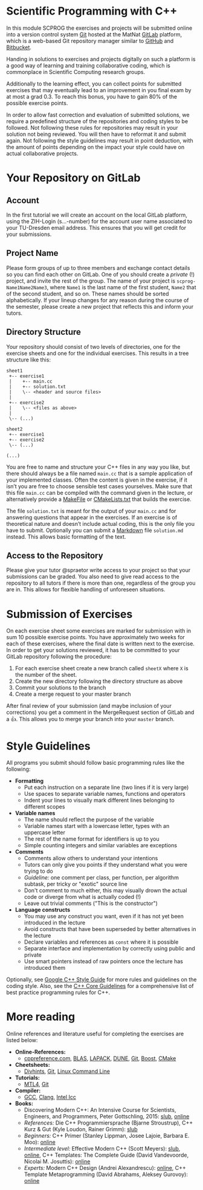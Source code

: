 # Scientific Programming with C++
In this module SCPROG the exercises and projects will be submitted online into a version
control system [Git](https://git-scm.com/) hosted at the MatNat [GitLab](https://gitlab.mn.tu-dresden.de)
platform, which is a web-based Git repository manager similar to [GitHub](https://github.com)
and [Bitbucket](https://bitbucket.org).

Handing in solutions to exercises and projects digitally on such a platform is a
good way of learning and training collaborative coding, which is commonplace in
Scientific Computing research groups.

Additionally to the learning effect, you can collect points for submitted exercises
that may eventually lead to an improvement in you final exam by at most a grad 0.3. To
reach this bonus, you have to gain 80% of the possible exercise points.

In order to allow fast correction and evaluation of submitted solutions, we require
a predefined structure of the repositories and coding styles to be followed. Not
following these rules for repositories may result in your solution not being reviewed.
You will then have to reformat it and submit again. Not following the style guidelines
may result in point deduction, with the amount of points depending on the impact your
style could have on actual collaborative projects.

# Your Repository on GitLab
## Account
In the first tutorial we will create an account on the local GitLab platform,
using the ZIH-Login (s...-number) for the account user name associated to your TU-Dresden
email address. This ensures that you will get credit for your submissions.

## Project Name
Please form groups of up to three members and exchange contact details so you can find
each other on GitLab. One of you should create a *private* (!) project, and invite the rest
of the group. The name of your project is `scprog-Name1Name2Name3`, where `Name1`
is the last name of the first student, `Name2` that of the second student, and so on. These
names should be sorted alphabetically. If your lineup changes for any reason during the
course of the semester, please create a new project that reflects this and inform your
tutors.

## Directory Structure
Your repository should consist of two levels of directories, one for the exercise sheets and
one for the individual exercises. This results in a tree structure like this:

```
sheet1
 +-- exercise1
 |    +-- main.cc
 |    +-- solution.txt
 |    \-- <header and source files>
 |
 +-- exercise2
 |    \-- <files as above>
 |
 \-- (...)

sheet2
 +-- exercise1
 +-- exercise2
 \-- (...)

(...)
```

You are free to name and structure your C++ files in any way you like, but there
should always be a file named `main.cc` that is a sample application of your implemented
classes. Often the content is given in the exercise, if it isn’t you are free to choose
sensible test cases yourselves. Make sure that this file `main.cc` can be compiled with
the command given in the lecture, or alternatively provide a [MakeFile](http://www.c-howto.de/tutorial/makefiles/)
or [CMakeLists.txt](https://cmake.org/cmake/help/latest/) that builds the exercise.

The file `solution.txt` is meant for the output of your `main.cc` and for answering
questions that appear in the exercises. If an exercise is of theoretical nature and doesn’t
include actual coding, this is the only file you have to submit. Optionally you can
submit a [Markdown](https://docs.gitlab.com/ee/user/markdown.html) file `solution.md`
instead. This allows basic formatting of the text.

## Access to the Repository
Please give your tutor @spraetor write access to your project so that your submissions can be
graded. You also need to give read access to the repository to all tutors if there is
more than one, regardless of the group you are in. This allows for flexible handling of
unforeseen situations.

# Submission of Exercises
On each exercise sheet some exercises are marked for submission with in sum 10 possible exercise points.
You have approximately two weeks for each of these exercises, where the final date is written
next to the exercise. In order to get your solutions reviewed, it has to be committed to your
GitLab repository following the procedure:

1. For each exercise sheet create a new branch called `sheetX` where `X` is the number of
   the sheet.
2. Create the new directory following the directory structure as above
3. Commit your solutions to the branch
4. Create a merge request to your master branch

After final review of your submission (and maybe inclusion of your corrections)
you get a comment in the MergeRequest section of GitLab and a :thumbsup:. This allows you to merge
your branch into your `master` branch.


# Style Guidelines
All programs you submit should follow basic programming rules like the following:

- **Formatting**
  - Put each instruction on a separate line (two lines if it is very large)
  - Use spaces to separate variable names, functions and operators
  - Indent your lines to visually mark different lines belonging to different scopes
- **Variable names**
  - The name should reflect the purpose of the variable
  - Variable names start with a lowercase letter, types with an uppercase letter
  - The rest of the name format for identifiers is up to you
  - Simple counting integers and similar variables are exceptions
- **Comments**
  - Comments allow others to understand your intentions
  - Tutors can only give you points if they understand what you were trying to do
  - *Guideline:* one comment per class, per function, per algorithm subtask, per tricky or "exotic" source line
  - Don't comment to much either, this may visually drown the actual code or diverge from what is actually coded (!)
  - Leave out trivial comments ("This is the constructor")
- **Language constructs**
  - You may use any construct you want, even if it has not yet been introduced in the lecture
  - Avoid constructs that have been superseded by better alternatives in the lecture
  - Declare variables and references as `const` where it is possible
  - Separate interface and implementation by correctly using public and private
  - Use smart pointers instead of raw pointers once the lecture has introduced them

Optionally, see [Google C++ Style Guide](http://google.github.io/styleguide/cppguide.html) for
more rules and guidelines on the coding style. Also, see the
[C++ Core Guidelines](https://github.com/isocpp/CppCoreGuidelines/blob/master/CppCoreGuidelines.md)
for a comprehensive list of best practice programming rules for C++.

# More reading
Online references and literature useful for completing the exercises are listed below:

- **Online-References:**
  - [cppreference.com](http://en.cppreference.com), [BLAS](http://www.netlib.org/blas),
    [LAPACK](http://www.netlib.org/lapack/), [DUNE](https://www.dune-project.org/doxygen/),
    [Git](https://git-scm.com/docs), [Boost](https://www.boost.org/doc/libs/1_71_0/),
    [CMake](https://cmake.org/cmake/help/latest/)
- **Cheetsheets:**
  - [Divhints](https://devhints.io/), [Git](https://github.github.com/training-kit/downloads/github-git-cheat-sheet.pdf),
    [Linux Command Line](https://appletree.or.kr/quick_reference_cards/Unix-Linux/Linux%20Command%20Line%20Cheat%20Sheet.pdf)
- **Tutorials:**
  - [MTL4](http://old.simunova.com/docs/mtl4/html/tutorial.html), [Git](https://git-scm.com/book/en/v2)
- **Compiler:**
  - [GCC](https://gcc.gnu.org/), [Clang](http://clang.llvm.org/), [Intel Icc](https://software.intel.com/en-us/c-compilers)
- **Books:**
  - Discovering Modern C++: An Intensive Course for Scientists, Engineers, and Programmers, Peter Gottschling, 2015:
    [slub](http://katalogbeta.slub-dresden.de/id/0017278767/#detail), [online](http://proquest.tech.safaribooksonline.de/9780134383682)
  - *References:* Die C++ Programmiersprache (Bjarne Stroustrup),
    C++ Kurz & Gut (Kyle Loudon, Rainer Grimm): [slub](http://katalogbeta.slub-dresden.de/id/0012713756/#detail)
  - *Beginners:* C++ Primer (Stanley Lippman, Josee Lajoie, Barbara E. Moo): [online](http://proquest.tech.safaribooksonline.de/9780133053043)
  - *Intermediate level:* Effective Modern C++ (Scott Meyers): [slub](http://katalogbeta.slub-dresden.de/id/0013617247/#detail), [online](http://proquest.tech.safaribooksonline.de/9781491908419),
    C++ Templates: The Complete Guide (David Vandevoorde, Nicolai M. Josuttis): [online](http://proquest.tech.safaribooksonline.de/0201734842)
  - *Experts:* Modern C++ Design (Andrei Alexandrescu): [online](http://proquest.tech.safaribooksonline.de/0201704315),
    C++ Template Metaprogramming (David Abrahams, Aleksey Gurovoy): [online](http://proquest.tech.safaribooksonline.de/0321227255)
